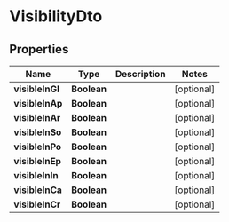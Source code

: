 
# VisibilityDto

## Properties
Name | Type | Description | Notes
------------ | ------------- | ------------- | -------------
**visibleInGl** | **Boolean** |  |  [optional]
**visibleInAp** | **Boolean** |  |  [optional]
**visibleInAr** | **Boolean** |  |  [optional]
**visibleInSo** | **Boolean** |  |  [optional]
**visibleInPo** | **Boolean** |  |  [optional]
**visibleInEp** | **Boolean** |  |  [optional]
**visibleInIn** | **Boolean** |  |  [optional]
**visibleInCa** | **Boolean** |  |  [optional]
**visibleInCr** | **Boolean** |  |  [optional]



